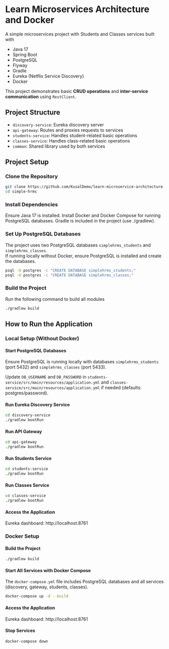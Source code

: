 
# Learn Microservices Architecture and Docker

A simple microservices project with Students and Classes services built with

- Java 17
- Spring Boot
- PostgreSQL
- Flyway
- Gradle
- Eureka (Netflix Service Discovery)
- Docker

This project demonstrates basic **CRUD operations** and **inter-service communication** using `RestClient`.

## Project Structure

- `discovery-service`: Eureka discovery server
- `api-gateway`: Routes and proxies requests to services
- `students-service`: Handles student-related basic operations
- `classes-service`: Handles class-related basic operations
- `common`: Shared library used by both services

## Project Setup


### Clone the Repository

```bash
git clone https://github.com/KusalDemo/learn-microservice-architecture.git
cd simple-hrms
```


### Install Dependencies

Ensure Java 17 is installed.
Install Docker and Docker Compose for running PostgreSQL databases.
Gradle is included in the project (use ./gradlew).


### Set Up PostgreSQL Databases

The project uses two PostgreSQL databases `simplehrms_students` and `simplehrms_classes`.  
If running locally without Docker, ensure PostgreSQL is installed and create the databases.

```bash
psql -U postgres -c "CREATE DATABASE simplehrms_students;"
psql -U postgres -c "CREATE DATABASE simplehrms_classes;"
```

### Build the Project

Run the following command to build all modules

```bash
./gradlew build
```

## How to Run the Application

### Local Setup (Without Docker)

#### Start PostgreSQL Databases

Ensure PostgreSQL is running locally with databases `simplehrms_students` (port 5432) and `simplehrms_classes` (port 5433).


Update `DB_USERNAME` and `DB_PASSWORD` in `students-service/src/main/resources/application.yml` and `classes-service/src/main/resources/application.yml` if needed (defaults: postgres/password).


#### Run Eureka Discovery Service
```bash
cd discovery-service
./gradlew bootRun
```

#### Run API Gateway
```bash
cd api-gateway
./gradlew bootRun
```


#### Run Students Service
```bash
cd students-service
./gradlew bootRun
```


#### Run Classes Service
```bash
cd classes-service
./gradlew bootRun
```

#### Access the Application

Eureka dashboard: http://localhost:8761


### Docker Setup

#### Build the Project
```bash
./gradlew build
```


#### Start All Services with Docker Compose

The `docker-compose.yml` file includes PostgreSQL databases and all services (discovery, gateway, students, classes).

```bash
docker-compose up -d --build
```

#### Access the Application

Eureka dashboard: http://localhost:8761


#### Stop Services
```bash
docker-compose down
```




